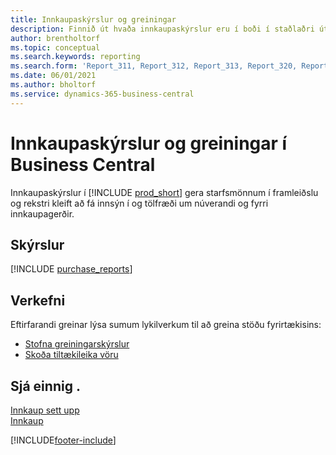 ```yaml
---
title: Innkaupaskýrslur og greiningar
description: Finnið út hvaða innkaupaskýrslur eru í boði í staðlaðri útgáfu Business Central til að halda utan um reksturinn.
author: brentholtorf
ms.topic: conceptual
ms.search.keywords: reporting
ms.search.form: 'Report_311, Report_312, Report_313, Report_320, Report_709, Report_707, Report_709, Report_714, Report_716, Report_720'
ms.date: 06/01/2021
ms.author: bholtorf
ms.service: dynamics-365-business-central
---
```

# <a name="purchase-reports-and-analytics-in-business-central"></a>Innkaupaskýrslur og greiningar í Business Central

Innkaupaskýrslur í [!INCLUDE [prod_short](includes/prod_short.md)] gera starfsmönnum í framleiðslu og rekstri kleift að fá innsýn í og tölfræði um núverandi og fyrri innkaupagerðir.  

## <a name="reports"></a>Skýrslur
[!INCLUDE [purchase_reports](includes/purchase-reports-include.md)]

## <a name="tasks"></a>Verkefni
Eftirfarandi greinar lýsa sumum lykilverkum til að greina stöðu fyrirtækisins:

* [Stofna greiningarskýrslur](bi-how-create-analysis-views-reports.md)  
* [Skoða tiltækileika vöru](inventory-how-availability-overview.md)  


## <a name="see-also"></a>Sjá einnig .
[Innkaup sett upp](purchasing-setup-purchasing.md)  
[Innkaup](purchasing-manage-purchasing.md)  

[!INCLUDE[footer-include](includes/footer-banner.md)]
